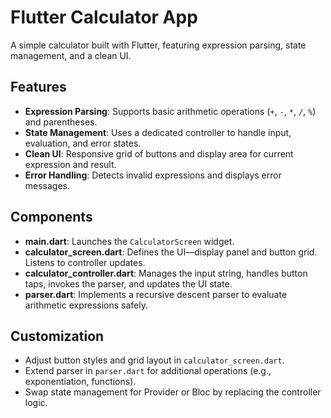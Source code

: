 # Flutter Calculator App

A simple calculator built with Flutter, featuring expression parsing, state management, and a clean UI.

## Features

* **Expression Parsing**: Supports basic arithmetic operations (`+`, `-`, `*`, `/`, `%`) and parentheses.
* **State Management**: Uses a dedicated controller to handle input, evaluation, and error states.
* **Clean UI**: Responsive grid of buttons and display area for current expression and result.
* **Error Handling**: Detects invalid expressions and displays error messages.

## Components

* **main.dart**: Launches the `CalculatorScreen` widget.
* **calculator\_screen.dart**: Defines the UI—display panel and button grid. Listens to controller updates.
* **calculator\_controller.dart**: Manages the input string, handles button taps, invokes the parser, and updates the UI state.
* **parser.dart**: Implements a recursive descent parser to evaluate arithmetic expressions safely.

## Customization

* Adjust button styles and grid layout in `calculator_screen.dart`.
* Extend parser in `parser.dart` for additional operations (e.g., exponentiation, functions).
* Swap state management for Provider or Bloc by replacing the controller logic.

